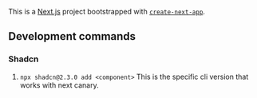 This is a [Next.js](https://nextjs.org) project bootstrapped with [`create-next-app`](https://nextjs.org/docs/app/api-reference/cli/create-next-app).

## Development commands

### Shadcn

1. `npx shadcn@2.3.0 add <component>` This is the specific cli version that works with next canary.
